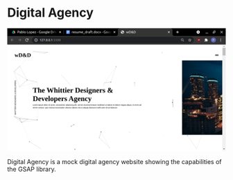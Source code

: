 # Digital Agency

!['Digital Agency'](https://github.com/PabloLopez98/DigitalAgency/blob/main/images/agencyscreenshot.png)

Digital Agency is a mock digital agency website showing the capabilities of the GSAP library.

